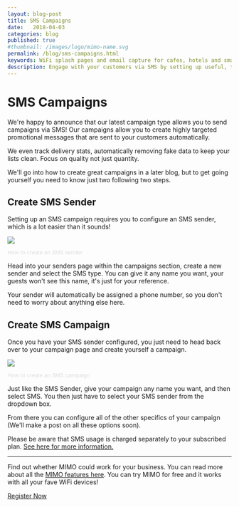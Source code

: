 ```yaml
---
layout: blog-post
title: SMS Campaigns
date:   2018-04-03
categories: blog
published: true
#thumbnail: /images/logo/mimo-name.svg
permalink: /blog/sms-campaigns.html
keywords: WiFi splash pages and email capture for cafes, hotels and small businesses. Meraki splash page. Ruckus splash. UniFi splash. Ubiquiti splash. OTP logins. SMS logins.
description: Engage with your customers via SMS by setting up useful, targeted campaigns.
---
```

# SMS Campaigns

We're happy to announce that our latest campaign type allows you to send campaigns via SMS! Our campaigns allow you to create highly targeted promotional messages that are sent to your customers automatically.

We even track delivery stats, automatically removing fake data to keep your lists clean. Focus on quality not just quantity.

We'll go into how to create great campaigns in a later blog, but to get going yourself you need to know just two following two steps.

## Create SMS Sender

Setting up an SMS campaign requires you to configure an SMS sender, which is a lot easier than it sounds!

<div class="blog-image">
  <img src='https://d247kqobagyqjh.cloudfront.net/api/file/0kE4ptb9RBuGvquHcwAw'>
  <p style="color: #ddd; font-size: 12px;">How to create an SMS sender</p>
</div>

Head into your senders page within the campaigns section, create a new sender and select the SMS type. You can give it any name you want, your guests won't see this name, it's just for your reference.

Your sender will automatically be assigned a phone number, so you don't need to worry about anything else here.

## Create SMS Campaign

Once you have your SMS sender configured, you just need to head back over to your campaign page and create yourself a campaign.

<div class="blog-image">
  <img src='https://d247kqobagyqjh.cloudfront.net/api/file/oBWB3BnlT0KLPaQRM0fw'>
  <p style="color: #ddd; font-size: 12px;">How to create an SMS campaign</p>
</div>

Just like the SMS Sender, give your campaign any name you want, and then select SMS. You then just have to select your SMS sender from the dropdown box.

From there you can configure all of the other specifics of your campaign (We'll make a post on all these options soon).

Please be aware that SMS usage is charged separately to your subscribed plan. <a href="https://docs.oh-mimo.com/splash-pages/sms-messages-otp" target="_blank">See here for more information.</a>

<hr>

Find out whether MIMO could work for your business. You can read more about all the <a href="/product/">MIMO features here</a>. You can try MIMO for free and it works with all your fave WiFi devices!

<a class="button register-button" href="/join">Register Now</a>
